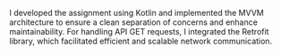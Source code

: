I developed the assignment using Kotlin and implemented the MVVM architecture to ensure a clean separation of concerns and enhance maintainability. For handling API GET requests, I integrated the Retrofit library, which facilitated efficient and scalable network communication.
